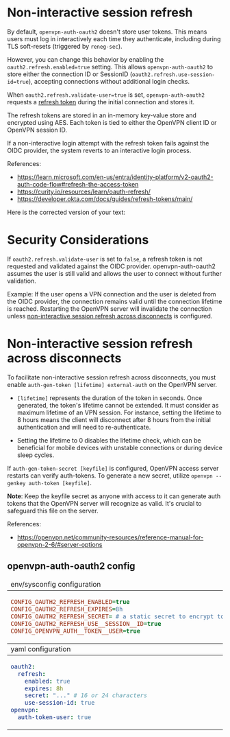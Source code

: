# Non-interactive session refresh

By default, `openvpn-auth-oauth2` doesn't store user tokens.
This means users must log in interactively each time they authenticate, including during TLS soft-resets
(triggered by `reneg-sec`).

However, you can change this behavior by enabling the `oauth2.refresh.enabled=true` setting.
This allows `openvpn-auth-oauth2` to store either the connection ID or SessionID (`oauth2.refresh.use-session-id=true`),
accepting connections without additional login checks.

When `oauth2.refresh.validate-user=true` is set, `openvpn-auth-oauth2`
requests a [refresh token](https://auth0.com/blog/refresh-tokens-what-are-they-and-when-to-use-them/)
during the initial connection and stores it.

The refresh tokens are stored in an in-memory key-value store and encrypted using AES.
Each token is tied to either the OpenVPN client ID or OpenVPN session ID.

If a non-interactive login attempt with the refresh token fails against the OIDC provider,
the system reverts to an interactive login process.

References:

- https://learn.microsoft.com/en-us/entra/identity-platform/v2-oauth2-auth-code-flow#refresh-the-access-token
- https://curity.io/resources/learn/oauth-refresh/
- https://developer.okta.com/docs/guides/refresh-tokens/main/

Here is the corrected version of your text:

# Security Considerations

If `oauth2.refresh.validate-user` is set to `false`, a refresh token is not requested and validated against the OIDC
provider.
openvpn-auth-oauth2 assumes the user is still valid and allows the user to connect without further validation.

Example: If the user opens a VPN connection and the user is deleted from the OIDC provider, the connection remains valid
until the connection lifetime is reached. Restarting the OpenVPN server will invalidate the connection unless
[non-interactive session refresh across disconnects](#non-interactive-session-refresh-across-disconnects) is configured.

# Non-interactive session refresh across disconnects

To facilitate non-interactive session refresh across disconnects,
you must enable `auth-gen-token [lifetime] external-auth` on the OpenVPN server.

- `[lifetime]` represents the duration of the token in seconds.
  Once generated, the token's lifetime cannot be extended.
  It must consider as maximum lifetime of an VPN session.
  For instance, setting the lifetime to 8 hours means
  the client will disconnect after 8 hours from the initial authentication and will need to re-authenticate.

- Setting the lifetime to 0 disables the lifetime check,
  which can be beneficial for mobile devices with unstable connections or during device sleep cycles.

If `auth-gen-token-secret [keyfile]` is configured, OpenVPN access server restarts can verify auth-tokens.
To generate a new secret, utilize `openvpn --genkey auth-token [keyfile]`.

**Note**:
Keep the keyfile secret
as anyone with access to it can generate auth tokens that the OpenVPN server will recognize as valid.
It's crucial to safeguard this file on the server.

References:

- https://openvpn.net/community-resources/reference-manual-for-openvpn-2-6/#server-options


## openvpn-auth-oauth2 config

<table>
<thead><tr><td>env/sysconfig configuration</td></tr></thead>
<tbody><tr><td>

```ini
CONFIG_OAUTH2_REFRESH_ENABLED=true
CONFIG_OAUTH2_REFRESH_EXPIRES=8h
CONFIG_OAUTH2_REFRESH_SECRET= # a static secret to encrypt token. Must be 16, 24 or 32
CONFIG_OAUTH2_REFRESH_USE__SESSION__ID=true
CONFIG_OPENVPN_AUTH__TOKEN__USER=true
```
</td></tr></tbody>
<thead><tr><td>yaml configuration</td></tr></thead>
<tbody><tr><td>

```yaml
oauth2:
  refresh:
    enabled: true
    expires: 8h
    secret: "..." # 16 or 24 characters
    use-session-id: true
openvpn:
  auth-token-user: true
```
</td></tr></tbody>
</table>
